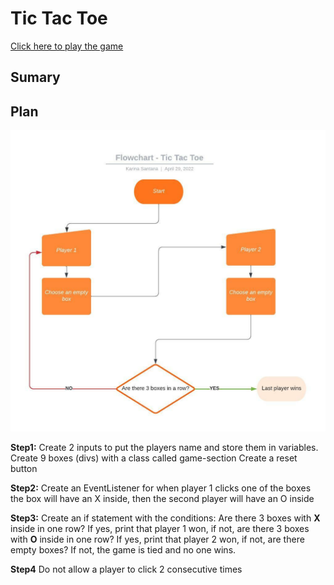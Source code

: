 # Tic Tac Toe

<a href="https://karina-santana.github.io/tic-tac-toe/">Click here to play the game</a>

## Sumary

## Plan

<img src="./images/Flowchart - Tic Tac Toe.jpeg" alt="">

**Step1:**
Create 2 inputs to put the players name and store them in variables.
Create 9 boxes (divs) with a class called game-section
Create a reset button 

**Step2:**
Create an EventListener for when player 1 clicks one of the boxes the box will have an X inside, then the second player will have an O inside

**Step3:**
Create an if statement with the conditions:
Are there 3 boxes with **X** inside in one row? If yes, print that player 1 won, if not, are there 3 boxes with **O** inside in one row? If yes, print that player 2 won, if not, are there empty boxes? If not, the game is tied and no one wins.

**Step4**
Do not allow a player to click 2 consecutive times

